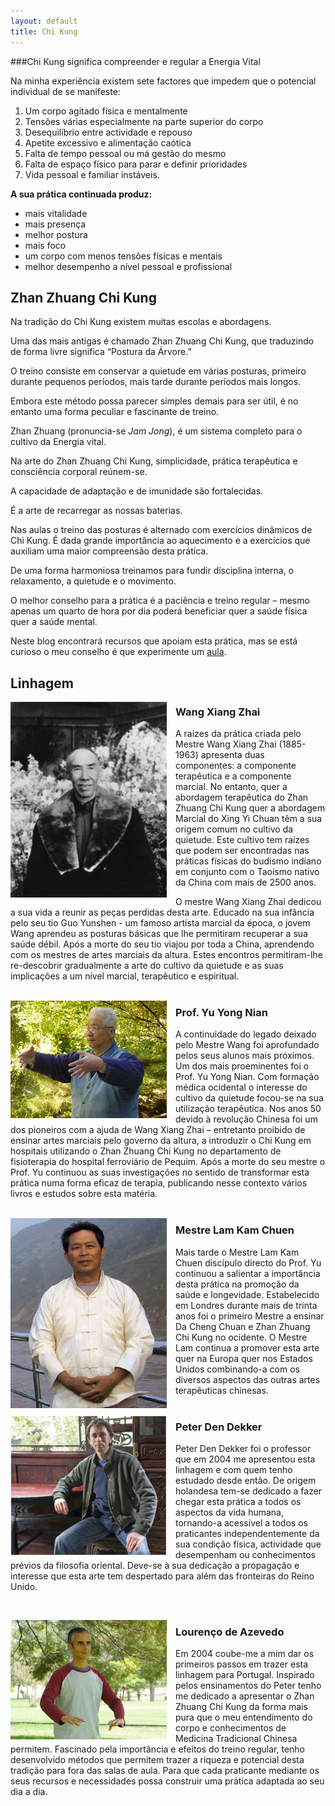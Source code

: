 ```yaml
---
layout: default 
title: Chi Kung
---
```


###Chi Kung significa compreender e regular a Energia Vital

Na minha experiência existem sete factores que impedem que o potencial individual de se manifeste:


1. Um corpo agitado física e mentalmente
2. Tensões várias especialmente na parte superior do corpo
3. Desequilíbrio entre actividade e repouso
4. Apetite excessivo e alimentação caótica
5. Falta de tempo pessoal ou má gestão do mesmo
6. Falta de espaço físico para parar e definir prioridades
7. Vida pessoal e familiar instáveis.

**A sua prática continuada produz:**

- mais vitalidade
- mais presença
- melhor postura
- mais foco
- um corpo com menos tensões físicas e mentais
- melhor desempenho a nível pessoal e profissional

## Zhan Zhuang Chi Kung 

Na tradição do Chi Kung existem muitas escolas e abordagens.

Uma das mais antigas é chamado Zhan Zhuang Chi Kung, que traduzindo de forma livre significa “Postura da Árvore.”

O treino consiste em conservar a quietude em várias posturas, primeiro durante pequenos períodos, mais tarde durante períodos mais longos.

Embora este método possa parecer simples demais para ser útil, é no entanto uma forma peculiar e  fascinante de treino.

Zhan Zhuang (pronuncia-se *Jam Jong*), é um sistema completo para o cultivo da Energia vital.

Na arte do Zhan Zhuang Chi Kung, simplicidade, prática terapêutica e consciência corporal reúnem-se. 

A capacidade de adaptação e de imunidade são fortalecidas.

É a arte de recarregar as nossas baterias.

Nas aulas o treino das posturas é alternado com exercícios dinâmicos de Chi Kung. É dada grande importância ao aquecimento e a exercícios que auxiliam uma maior compreensão desta prática. 

De uma forma harmoniosa treinamos para fundir disciplina interna, o relaxamento, a quietude e o movimento. 

O melhor conselho para a prática é a paciência e treino regular – mesmo apenas um quarto de hora por dia poderá beneficiar quer a saúde física quer a saúde mental.

Neste blog encontrará recursos que apoiam esta prática, mas se está curioso o meu conselho é que experimente um [aula](/aulas.html). 

## Linhagem

<p><img src="/files/wang-xiang-zhai.jpg" class="profile" style="float: left; margin-right: 1em; width: 250px;"></p>

### Wang Xiang Zhai
A raízes da prática criada pelo Mestre Wang Xiang Zhai (1885-1963) apresenta duas componentes: a componente terapêutica e a componente marcial. No entanto, quer a abordagem terapêutica do Zhan Zhuang Chi Kung quer a abordagem Marcial do Xing Yi Chuan têm a sua origem comum no cultivo da quietude. Este cultivo tem raízes que podem ser encontradas nas práticas físicas do budismo indiano em conjunto com o Taoísmo nativo da China com mais de 2500 anos. 

 O mestre Wang Xiang Zhai dedicou a sua vida a reunir as peças perdidas desta arte. Educado na sua infância pelo seu tio Guo Yunshen - um famoso artista marcial da época, o jovem Wang aprendeu as posturas básicas que lhe permitiram recuperar a sua saúde débil. Após a morte do seu tio viajou por toda a China, aprendendo com os mestres de artes marciais da altura. Estes encontros permitiram-lhe re-descobrir gradualmente a arte do cultivo da quietude e as suas implicações a um nível marcial, terapêutico e espiritual. 
<a id="yuyongnian"> </a> 
<br>
<br>

<p><img src="/files/YuYongNian.jpg" class="profile" style="float: left; margin-right: 1em; width: 250px;"></p>

### Prof. Yu Yong Nian
A continuidade do legado deixado pelo Mestre Wang foi aprofundado pelos seus alunos mais próximos. Um dos mais proeminentes foi o Prof. Yu Yong Nian. Com formação médica ocidental o interesse do cultivo da quietude focou-se na sua utilização terapêutica. Nos anos 50 devido à revolução Chinesa foi um dos pioneiros com a ajuda de Wang Xiang Zhai – entretanto proibido de ensinar artes marciais pelo governo da altura, a introduzir o Chi Kung em hospitais utilizando o Zhan Zhuang Chi Kung no departamento de fisioterapia do hospital ferroviário de Pequim. 
Após a morte do seu mestre o Prof. Yu continuou as suas investigações no sentido de transformar esta prática numa forma eficaz de terapia, publicando nesse contexto vários livros e estudos sobre esta matéria. 
<br>
<br>

<p><img src="/files/masterlam.jpg" class="profile" style="float: left; margin-right: 1em; width: 250px;"></p>

### Mestre Lam Kam Chuen

Mais tarde o Mestre Lam Kam Chuen discípulo directo do Prof. Yu continuou a salientar a importância desta prática na promoção da saúde e longevidade. Estabelecido em Londres durante mais de trinta anos foi o primeiro Mestre a ensinar Da Cheng Chuan e Zhan Zhuang Chi Kung no ocidente. O Mestre Lam continua a promover esta arte quer na Europa quer nos Estados Unidos combinando-a com os diversos aspectos das outras artes terapêuticas chinesas. 
<br>
<br>
<p><img src="/files/peterdekker2.jpg" class="profile" style="float: left; margin-right: 1em; width: 250px;"></p>

### Peter Den Dekker

Peter Den Dekker foi o professor que em 2004 me apresentou esta linhagem e com quem tenho estudado desde então. De origem holandesa tem-se dedicado a fazer chegar esta prática a todos os aspectos da vida humana, tornando-a acessível a todos os praticantes independentemente da sua condição física, actividade que desempenham ou conhecimentos prévios da filosofia oriental. Deve-se à sua dedicação a propagação e interesse que esta arte tem despertado para além das fronteiras do Reino Unido. 

<br>
<p><img src="/files/foto_blog.jpg" class="profile" style="float: left; margin-right: 1em; width: 250px;"></p>

### Lourenço de Azevedo
Em 2004 coube-me a mim dar os primeiros passos em trazer esta linhagem para Portugal. Inspirado pelos ensinamentos do Peter tenho me dedicado a apresentar o Zhan Zhuang Chi Kung da forma mais pura que o meu entendimento do corpo e conhecimentos de Medicina Tradicional Chinesa permitem. Fascinado pela importância e efeitos do treino regular, tenho desenvolvido métodos que permitem trazer a riqueza e potencial desta tradição para fora das salas de aula. Para que cada praticante mediante os seus recursos e necessidades possa construir uma prática adaptada ao seu dia a dia.  





